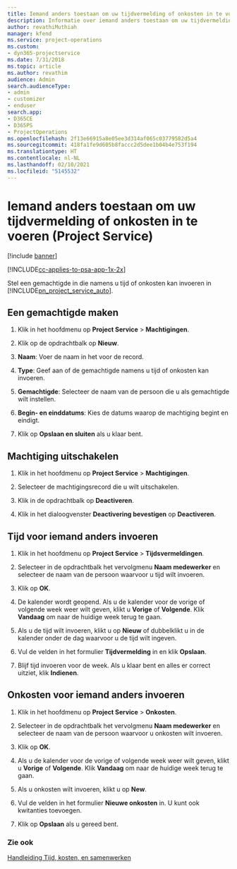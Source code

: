 ```yaml
---
title: Iemand anders toestaan om uw tijdvermelding of onkosten in te voeren
description: Informatie over iemand anders toestaan om uw tijdvermelding of onkosten in te voeren in Project Service
author: revathiMuthiah
manager: kfend
ms.service: project-operations
ms.custom:
- dyn365-projectservice
ms.date: 7/31/2018
ms.topic: article
ms.author: revathim
audience: Admin
search.audienceType:
- admin
- customizer
- enduser
search.app:
- D365CE
- D365PS
- ProjectOperations
ms.openlocfilehash: 2f13e66915a8e05ee3d314af065c03779582d5a4
ms.sourcegitcommit: 418fa1fe9d605b8faccc2d5dee1b04b4e753f194
ms.translationtype: HT
ms.contentlocale: nl-NL
ms.lasthandoff: 02/10/2021
ms.locfileid: "5145532"
---
```

# <a name="allow-someone-else-to-enter-your-time-entry-or-expense-project-service"></a>Iemand anders toestaan om uw tijdvermelding of onkosten in te voeren (Project Service)

[!include [banner](../includes/psa-now-project-operations.md)]

[!INCLUDE[cc-applies-to-psa-app-1x-2x](../includes/cc-applies-to-psa-app-1x-2x.md)]

Stel een gemachtigde in die namens u tijd of onkosten kan invoeren in [!INCLUDE[pn_project_service_auto](../includes/pn-project-service-auto.md)].  
  
## <a name="create-a-delegate"></a>Een gemachtigde maken  
  
1.  Klik in het hoofdmenu op **Project Service** > **Machtigingen**.  
  
2.  Klik op de opdrachtbalk op **Nieuw**.  
  
3. **Naam**: Voer de naam in het voor de record.  
  
4. **Type**: Geef aan of de gemachtigde namens u tijd of onkosten kan invoeren.  
  
5. **Gemachtigde**: Selecteer de naam van de persoon die u als gemachtigde wilt instellen.  
  
6. **Begin- en einddatums**: Kies de datums waarop de machtiging begint en eindigt.  
  
7.  Klik op **Opslaan en sluiten** als u klaar bent.  
  
## <a name="turn-off-delegation"></a>Machtiging uitschakelen  
  
1.  Klik in het hoofdmenu op **Project Service** > **Machtigingen**.  
  
2.  Selecteer de machtigingsrecord die u wilt uitschakelen.  
  
3.  Klik in de opdrachtbalk op **Deactiveren**.  
  
4.  Klik in het dialoogvenster **Deactivering bevestigen** op **Deactiveren**.  
  
## <a name="enter-time-for-someone-else"></a>Tijd voor iemand anders invoeren  
  
1.  Klik in het hoofdmenu op **Project Service** > **Tijdsvermeldingen**.  
  
2.  Selecteer in de opdrachtbalk het vervolgmenu **Naam medewerker** en selecteer de naam van de persoon waarvoor u tijd wilt invoeren.  
  
3.  Klik op **OK**.  
  
4.  De kalender wordt geopend. Als u de kalender voor de vorige of volgende week weer wilt geven, klikt u **Vorige** of **Volgende**. Klik **Vandaag** om naar de huidige week terug te gaan.  
  
5.  Als u de tijd wilt invoeren, klikt u op **Nieuw** of dubbelklikt u in de kalender onder de dag waarvoor u de tijd wilt ingeven.  
  
6.  Vul de velden in het formulier **Tijdvermelding** in en klik **Opslaan**.  
  
7.  Blijf tijd invoeren voor de week. Als u klaar bent en alles er correct uitziet, klik **Indienen**.  
  
## <a name="enter-expenses-for-someone-else"></a>Onkosten voor iemand anders invoeren  
  
1.  Klik in het hoofdmenu op **Project Service** > **Onkosten**.  
  
2.  Selecteer in de opdrachtbalk het vervolgmenu **Naam medewerker** en selecteer de naam van de persoon waarvoor u onkosten wilt invoeren.  
  
3.  Klik op **OK**.  
  
4.  Als u de kalender voor de vorige of volgende week weer wilt geven, klikt u **Vorige** of **Volgende**. Klik **Vandaag** om naar de huidige week terug te gaan.  
  
5.  Als u onkosten wilt invoeren, klikt u op **New**.  
  
6.  Vul de velden in het formulier **Nieuwe onkosten** in. U kunt ook kwitanties toevoegen.  
  
7.  Klik op **Opslaan** als u gereed bent.  
  
### <a name="see-also"></a>Zie ook  
 [Handleiding Tijd, kosten, en samenwerken](../psa/time-expense-collaboration-guide.md)
